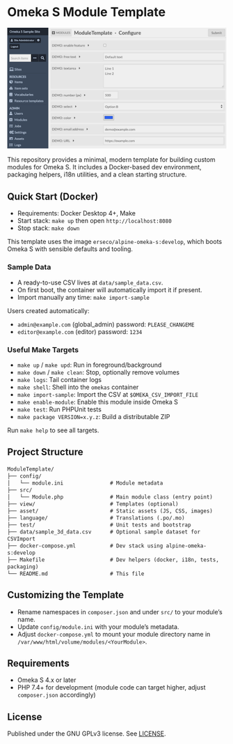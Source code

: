 # Omeka S Module Template

![Screenshot of the module](https://raw.githubusercontent.com/ateeducacion/omeka-s-ModuleTemplate/refs/heads/main/.github/assets/screenshot.png)

This repository provides a minimal, modern template for building custom modules for Omeka S. It includes a Docker-based dev environment, packaging helpers, i18n utilities, and a clean starting structure.

## Quick Start (Docker)

- Requirements: Docker Desktop 4+, Make
- Start stack: `make up` then open `http://localhost:8080`
- Stop stack: `make down`

This template uses the image `erseco/alpine-omeka-s:develop`, which boots Omeka S with sensible defaults and tooling.

### Sample Data

- A ready-to-use CSV lives at `data/sample_data.csv`.
- On first boot, the container will automatically import it if present.
- Import manually any time: `make import-sample`

Users created automatically:
- `admin@example.com` (global_admin) password: `PLEASE_CHANGEME`
- `editor@example.com` (editor) password: `1234`

### Useful Make Targets

- `make up` / `make upd`: Run in foreground/background
- `make down` / `make clean`: Stop, optionally remove volumes
- `make logs`: Tail container logs
- `make shell`: Shell into the `omekas` container
- `make import-sample`: Import the CSV at `$OMEKA_CSV_IMPORT_FILE`
- `make enable-module`: Enable this module inside Omeka S
- `make test`: Run PHPUnit tests
- `make package VERSION=x.y.z`: Build a distributable ZIP

Run `make help` to see all targets.

## Project Structure

```text
ModuleTemplate/
├── config/
│   └── module.ini               # Module metadata
├── src/
│   └── Module.php               # Main module class (entry point)
├── view/                        # Templates (optional)
├── asset/                       # Static assets (JS, CSS, images)
├── language/                    # Translations (.po/.mo)
├── test/                        # Unit tests and bootstrap
├── data/sample_3d_data.csv      # Optional sample dataset for CSVImport
├── docker-compose.yml           # Dev stack using alpine-omeka-s:develop
├── Makefile                     # Dev helpers (docker, i18n, tests, packaging)
└── README.md                    # This file
```

## Customizing the Template

- Rename namespaces in `composer.json` and under `src/` to your module’s name.
- Update `config/module.ini` with your module’s metadata.
- Adjust `docker-compose.yml` to mount your module directory name in `/var/www/html/volume/modules/<YourModule>`.

## Requirements

- Omeka S 4.x or later
- PHP 7.4+ for development (module code can target higher, adjust `composer.json` accordingly)

## License

Published under the GNU GPLv3 license. See [LICENSE](LICENSE).

